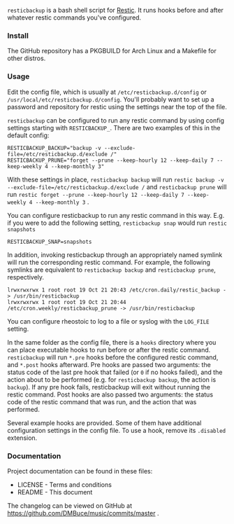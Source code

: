 
`resticbackup` is a bash shell script for [Restic](https://restic.net/).
It runs hooks before and after whatever restic commands you've configured.

### Install

The GitHub repository has a PKGBUILD for Arch Linux and a Makefile for other distros.

### Usage

Edit the config file, which is usually at `/etc/resticbackup.d/config`
or `/usr/local/etc/resticbackup.d/config`.
You'll probably want to set up a password and repository for restic using the settings near the top of the file.

`resticbackup` can be configured to run any restic command by using config settings starting with `RESTICBACKUP_`.
There are two examples of this in the default config:

    RESTICBACKUP_BACKUP="backup -v --exclude-file=/etc/resticbackup.d/exclude /"
    RESTICBACKUP_PRUNE="forget --prune --keep-hourly 12 --keep-daily 7 --keep-weekly 4 --keep-monthly 3"

With these settings in place, `resticbackup backup` will run
`restic backup -v --exclude-file=/etc/resticbackup.d/exclude /`
and `resticbackup prune` will run
`restic forget --prune --keep-hourly 12 --keep-daily 7 --keep-weekly 4 --keep-monthly 3` .

You can configure resticbackup to run any restic command in this way.
E.g. if you were to add the following setting,
`resticbackup snap` would run `restic snapshots`

    RESTICBACKUP_SNAP=snapshots

In addition, invoking resticbackup through an appropriately named symlink
will run the corresponding restic command.
For example, the following symlinks are equivalent to `resticbackup backup`
and `resticbackup prune`, respectively.

    lrwxrwxrwx 1 root root 19 Oct 21 20:43 /etc/cron.daily/restic_backup -> /usr/bin/resticbackup
    lrwxrwxrwx 1 root root 19 Oct 21 20:44 /etc/cron.weekly/resticbackup_prune -> /usr/bin/resticbackup

You can configure rheostoic to log to a file or syslog with the `LOG_FILE` setting.

In the same folder as the config file, there is a `hooks` directory where you can place executable hooks to run before or after the restic command.
`resticbackup` will run `*.pre` hooks before the configured restic command,
and `*.post` hooks afterward.
Pre hooks are passed two arguments: the status code of the last pre hook that failed
(or `0` if no hooks failed),
and the action about to be performed (e.g. for `resticbackup backup`, the action is `backup`).
If any pre hook fails, resticbackup will exit without running the restic command.
Post hooks are also passed two arguments: the status code of the restic command that was run,
and the action that was performed.

Several example hooks are provided. Some of them have additional configuration settings in the config file.
To use a hook, remove its `.disabled` extension.

### Documentation

Project documentation can be found in these files:

* LICENSE - Terms and conditions
* README  - This document

The changelog can be viewed on GitHub at
https://github.com/DMBuce/music/commits/master .

